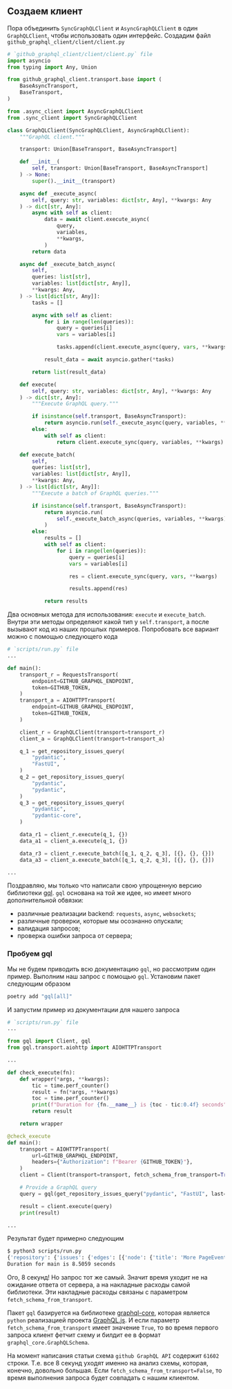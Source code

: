 ## Создаем клиент

Пора объединить `SyncGraphQLClient` и `AsyncGraphQLClient` в один `GraphQLClient`,
чтобы использовать один интерфейс. Создадим файл `github_graphql_client/client/client.py`

```python
# `github_graphql_client/client/client.py` file
import asyncio
from typing import Any, Union

from github_graphql_client.transport.base import (
    BaseAsyncTransport,
    BaseTransport,
)

from .async_client import AsyncGraphQLClient
from .sync_client import SyncGraphQLClient

class GraphQLClient(SyncGraphQLClient, AsyncGraphQLClient):
    """GraphQL client."""

    transport: Union[BaseTransport, BaseAsyncTransport]

    def __init__(
        self, transport: Union[BaseTransport, BaseAsyncTransport]
    ) -> None:
        super().__init__(transport)

    async def _execute_async(
        self, query: str, variables: dict[str, Any], **kwargs: Any
    ) -> dict[str, Any]:
        async with self as client:
            data = await client.execute_async(
                query,
                variables,
                **kwargs,
            )
        return data

    async def _execute_batch_async(
        self,
        queries: list[str],
        variables: list[dict[str, Any]],
        **kwargs: Any,
    ) -> list[dict[str, Any]]:
        tasks = []

        async with self as client:
            for i in range(len(queries)):
                query = queries[i]
                vars = variables[i]

                tasks.append(client.execute_async(query, vars, **kwargs))

            result_data = await asyncio.gather(*tasks)

        return list(result_data)

    def execute(
        self, query: str, variables: dict[str, Any], **kwargs: Any
    ) -> dict[str, Any]:
        """Execute GraphQL query."""

        if isinstance(self.transport, BaseAsyncTransport):
            return asyncio.run(self._execute_async(query, variables, **kwargs))
        else:
            with self as client:
                return client.execute_sync(query, variables, **kwargs)

    def execute_batch(
        self,
        queries: list[str],
        variables: list[dict[str, Any]],
        **kwargs: Any,
    ) -> list[dict[str, Any]]:
        """Execute a batch of GraphQL queries."""

        if isinstance(self.transport, BaseAsyncTransport):
            return asyncio.run(
                self._execute_batch_async(queries, variables, **kwargs)
            )
        else:
            results = []
            with self as client:
                for i in range(len(queries)):
                    query = queries[i]
                    vars = variables[i]

                    res = client.execute_sync(query, vars, **kwargs)

                    results.append(res)

            return results

```

Два основных метода для использования: `execute` и `execute_batch`. Внутри
эти методы определяют какой тип у `self.transport`, а после вызывают код из
наших прошлых примеров. Попробовать все вариант можно с помощью следующего кода

```python
# `scripts/run.py` file
...

def main():
    transport_r = RequestsTransport(
        endpoint=GITHUB_GRAPHQL_ENDPOINT,
        token=GITHUB_TOKEN,
    )
    transport_a = AIOHTTPTransport(
        endpoint=GITHUB_GRAPHQL_ENDPOINT,
        token=GITHUB_TOKEN,
    )

    client_r = GraphQLClient(transport=transport_r)
    client_a = GraphQLClient(transport=transport_a)

    q_1 = get_repository_issues_query(
        "pydantic",
        "FastUI",
    )
    q_2 = get_repository_issues_query(
        "pydantic",
        "pydantic",
    )
    q_3 = get_repository_issues_query(
        "pydantic",
        "pydantic-core",
    )

    data_r1 = client_r.execute(q_1, {})
    data_a1 = client_a.execute(q_1, {})

    data_r3 = client_r.execute_batch([q_1, q_2, q_3], [{}, {}, {}])
    data_a3 = client_a.execute_batch([q_1, q_2, q_3], [{}, {}, {}])

...
```

Поздравляю, мы только что написали свою упрощенную версию библиотеки [gql](https://gql.readthedocs.io/en/stable/index.html).
`gql` основана на той же идее, но имеет много дополнительной обвязки:

- различные реализации backend: `requests`, `async`, `websockets`;
- различные проверки, которые мы осознанно опускали;
- валидация запросов;
- проверка ошибки запроса от сервера;

### Пробуем gql

Мы не будем приводить всю документацию `gql`, но рассмотрим один пример.
Выполним наш запрос с помощью `gql`. Установим пакет следующим образом

```bash
poetry add "gql[all]"
```

И запустим пример из документации для нашего запроса

```python
# `scripts/run.py` file
...

from gql import Client, gql
from gql.transport.aiohttp import AIOHTTPTransport

...

def check_execute(fn):
    def wrapper(*args, **kwargs):
        tic = time.perf_counter()
        result = fn(*args, **kwargs)
        toc = time.perf_counter()
        print(f"Duration for {fn.__name__} is {toc - tic:0.4f} seconds")
        return result

    return wrapper

@check_execute
def main():
    transport = AIOHTTPTransport(
        url=GITHUB_GRAPHQL_ENDPOINT,
        headers={"Authorization": f"Bearer {GITHUB_TOKEN}"},
    )
    client = Client(transport=transport, fetch_schema_from_transport=True)

    # Provide a GraphQL query
    query = gql(get_repository_issues_query("pydantic", "FastUI", last=2))

    result = client.execute(query)
    print(result)

...
```

Результат будет примерно следующим

```bash
$ python3 scripts/run.py
{'repository': {'issues': {'edges': [{'node': {'title': 'More PageEvent Triggers', 'url': 'https://github.com/pydantic/FastUI/issues/104'}}, {'node': {'title': 'TypeError: Interval() takes no arguments', 'url': 'https://github.com/pydantic/FastUI/issues/105'}}]}}}
Duration for main is 8.5059 seconds
```

Ого, 8 секунд! Но запрос тот же самый. Значит время уходит не на ожидание ответа от сервера, 
а на накладные расходы самой библиотеки. 
Эти накладные расходы связаны с параметром `fetch_schema_from_transport`.

Пакет `gql` базируется на библиотеке [graphql-core](https://github.com/graphql-python/graphql-core),
которая является `python` реализацией проекта [GraphQL.js](https://github.com/graphql/graphql-js).
И если параметр `fetch_schema_from_transport` имеет значение `True`, то во время первого запроса
клиент фетчит схему и билдит ее в формат `graphql_core.GraphQLSchema`.

На момент написания статьи схема `github GraphQL API` содержит `61602` строки.
Т.е. все 8 секунд уходят именно на анализ схемы, которая, конечно, довольно большая.
Если `fetch_schema_from_transport=False`, то время выполнения запроса будет совпадать
с нашим клиентом.

